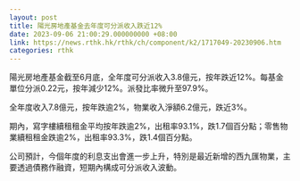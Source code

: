 ```yaml
---
layout: post
title: 陽光房地產基金去年度可分派收入跌近12%
date: 2023-09-06 21:00:29.000000000 +08:00
link: https://news.rthk.hk/rthk/ch/component/k2/1717049-20230906.htm
categories: rthk
---
```


陽光房地產基金截至6月底，全年度可分派收入3.8億元，按年跌近12%。每基金單位分派0.22元，按年減少12%。派發比率微升至97.9%。

全年度收入7.8億元，按年跌逾2%，物業收入淨額6.2億元，跌近3%。

期內，寫字樓續租租金平均按年跌逾2%，出租率93.1%，跌1.7個百分點；零售物業續租租金跌逾2%，出租率93.3%，跌1.4個百分點。

公司預計，今個年度的利息支出會進一步上升，特別是最近新增的西九匯物業，主要透過債務作融資，短期內構成可分派收入波動。
